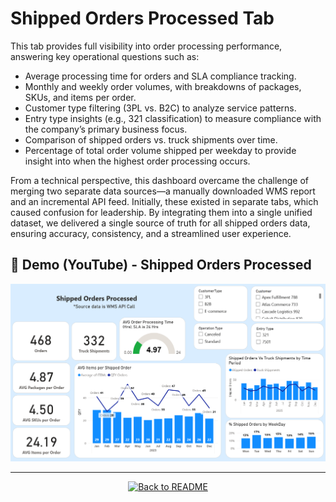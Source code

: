 # Shipped Orders Processed Tab

This tab provides full visibility into order processing performance, answering key operational questions such as:
- Average processing time for orders and SLA compliance tracking.
- Monthly and weekly order volumes, with breakdowns of packages, SKUs, and items per order.
- Customer type filtering (3PL vs. B2C) to analyze service patterns.
- Entry type insights (e.g., 321 classification) to measure compliance with the company’s primary business focus.
- Comparison of shipped orders vs. truck shipments over time.
- Percentage of total order volume shipped per weekday to provide insight into when the highest order processing occurs.

From a technical perspective, this dashboard overcame the challenge of merging two separate data sources—a manually downloaded WMS report and an incremental API feed. Initially, these existed in separate tabs, which caused confusion for leadership. By integrating them into a single unified dataset, we delivered a single source of truth for all shipped orders data, ensuring accuracy, consistency, and a streamlined user experience.


## 🎥 Demo (YouTube) - Shipped Orders Processed 

[![Watch the video](/Dashboard%20Screenshots/Orders%20Shipped%20Tab%20Screenshot.png)](https://youtu.be/_GKGZqYdJ_0)

---

<p align="center">
  <a href="/README.md">
    <img src="https://img.shields.io/badge/⬅️%20Back%20to%20README-2C3E50?style=for-the-badge&logo=github&logoColor=white" alt="Back to README">
  </a>
</p>

